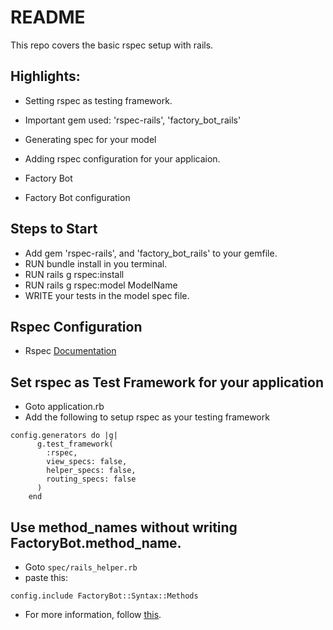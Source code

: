 # README

This repo covers the basic rspec setup with rails.

## Highlights:

* Setting rspec as testing framework.

* Important gem used: 'rspec-rails', 'factory_bot_rails'

* Generating spec for your model

* Adding rspec configuration for your applicaion.

* Factory Bot 

* Factory Bot configuration

## Steps to Start

* Add gem 'rspec-rails', and 'factory_bot_rails' to your gemfile.
* RUN bundle install in you terminal.
* RUN rails g rspec:install
* RUN rails g rspec:model ModelName
* WRITE your tests in the model spec file.

## Rspec Configuration

* Rspec [Documentation](https://github.com/rspec/rspec-rails#readme)

## Set rspec as Test Framework for your application
* Goto application.rb
* Add the following to setup rspec as your testing framework
```
config.generators do |g|
      g.test_framework(
        :rspec,
        view_specs: false,
        helper_specs: false,
        routing_specs: false
      )
    end
```
## Use method_names without writing FactoryBot.method_name.
* Goto ```spec/rails_helper.rb```
* paste this:
```
config.include FactoryBot::Syntax::Methods
```
* For more information, follow [this](https://github.com/thoughtbot/factory_bot/blob/master/GETTING_STARTED.md#configure-your-test-suite).

